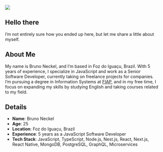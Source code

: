 <div>
    <a target='_blank' href="https://www.linkedin.com/in/brunownk">
        <img src="https://img.shields.io/badge/LinkedIn-0077B5?style=for-the-badge&logo=linkedin&logoColor=white">
    </a>
</div>

## Hello there

I’m not entirely sure how you ended up here, but let me share a little about myself.

## About Me

My name is Bruno Neckel, and I’m based in Foz do Iguaçu, Brazil. With 5 years of experience, I specialize in JavaScript and work as a Senior Software Developer, currently taking on freelance projects for companies. I’m pursuing a degree in Information Systems at [FIAP](https://www.fiap.com.br/online/graduacao/bacharelado/sistemas-de-informacao/), and in my free time, I focus on expanding my skills by studying English and taking courses related to my field.

## Details

* **Name**: Bruno Neckel
* **Age**: 25
* **Location**: Foz do Iguaçu, Brazil
* **Experience**: 5 years as a JavaScript Software Developer
* **Tech Stack**: JavaScript, TypeScript, Node.js, Nest.js, React, Next.js, React Native,  MongoDB, PostgreSQL, GraphQL, Microservices

